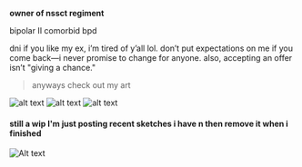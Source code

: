 **owner of nssct regiment**

bipolar II comorbid bpd

dni if you like my ex, i’m tired of y’all lol. don’t put expectations on me if you come back—i never promise to change for anyone. also, accepting an offer isn’t "giving a chance."

> anyways check out my art

![alt text](https://files.catbox.moe/p3im38.png)
![alt text](https://files.catbox.moe/d80ahu.jpg)
![alt text](https://files.catbox.moe/n75jco.png)
#### still a wip I'm just posting recent sketches i have n then remove it when i finished
![Alt text](https://files.catbox.moe/ztam00.jpg)
